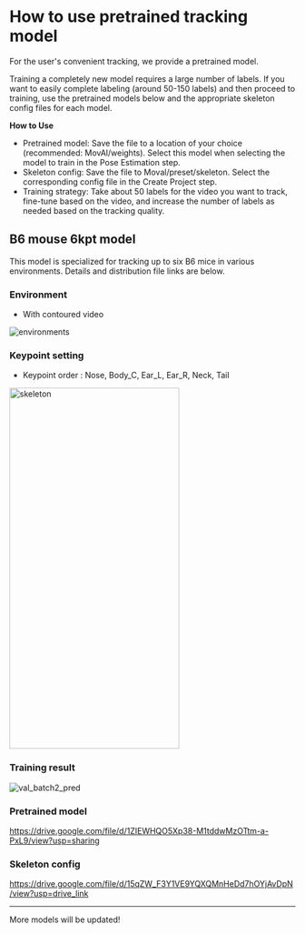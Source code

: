 # How to use pretrained tracking model

For the user's convenient tracking, we provide a pretrained model.

Training a completely new model requires a large number of labels.
If you want to easily complete labeling (around 50-150 labels) and then proceed to training, use the pretrained models below and the appropriate skeleton config files for each model.

**How to Use**
- Pretrained model: Save the file to a location of your choice (recommended: MovAl/weights). Select this model when selecting the model to train in the Pose Estimation step.
- Skeleton config: Save the file to Moval/preset/skeleton. Select the corresponding config file in the Create Project step.
- Training strategy: Take about 50 labels for the video you want to track, fine-tune based on the video, and increase the number of labels as needed based on the tracking quality.

## B6 mouse 6kpt model

This model is specialized for tracking up to six B6 mice in various environments. Details and distribution file links are below.

### Environment
- With contoured video

![environments](https://github.com/user-attachments/assets/792e1a71-4b9c-476d-b51f-6ef2acb41e76)

### Keypoint setting
- Keypoint order : Nose, Body_C, Ear_L, Ear_R, Neck, Tail
<img width="299" height="635" alt="skeleton" src="https://github.com/user-attachments/assets/d758b919-68c5-4ca7-808b-910e0036a1b8" />

### Training result
![val_batch2_pred](https://github.com/user-attachments/assets/ce2cf039-2665-4a7b-929b-5e1ca4f344d5)

### Pretrained model
https://drive.google.com/file/d/1ZIEWHQO5Xp38-M1tddwMzOTtm-a-PxL9/view?usp=sharing
### Skeleton config
https://drive.google.com/file/d/15qZW_F3Y1VE9YQXQMnHeDd7hOYjAvDpN/view?usp=drive_link

---

More models will be updated!
